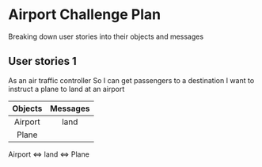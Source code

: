 # Airport Challenge Plan
Breaking down user stories into their objects and messages

## User stories 1

As an air traffic controller
So I can get passengers to a destination
I want to instruct a plane to land at an airport

| Objects | Messages |
|:------:|:------: |
| Airport | land |
| Plane |      |

Airport <=> land <=> Plane 
